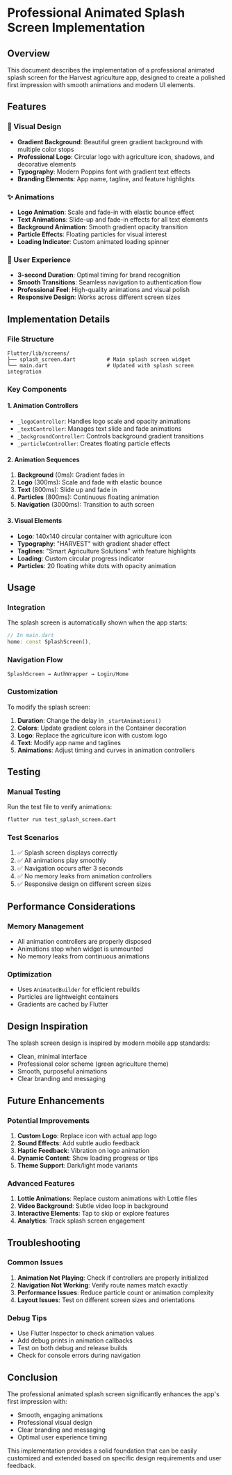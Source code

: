 # Professional Animated Splash Screen Implementation

## Overview
This document describes the implementation of a professional animated splash screen for the Harvest agriculture app, designed to create a polished first impression with smooth animations and modern UI elements.

## Features

### 🎨 Visual Design
- **Gradient Background**: Beautiful green gradient background with multiple color stops
- **Professional Logo**: Circular logo with agriculture icon, shadows, and decorative elements
- **Typography**: Modern Poppins font with gradient text effects
- **Branding Elements**: App name, tagline, and feature highlights

### ✨ Animations
- **Logo Animation**: Scale and fade-in with elastic bounce effect
- **Text Animations**: Slide-up and fade-in effects for all text elements
- **Background Animation**: Smooth gradient opacity transition
- **Particle Effects**: Floating particles for visual interest
- **Loading Indicator**: Custom animated loading spinner

### 🎯 User Experience
- **3-second Duration**: Optimal timing for brand recognition
- **Smooth Transitions**: Seamless navigation to authentication flow
- **Professional Feel**: High-quality animations and visual polish
- **Responsive Design**: Works across different screen sizes

## Implementation Details

### File Structure
```
Flutter/lib/screens/
├── splash_screen.dart          # Main splash screen widget
└── main.dart                   # Updated with splash screen integration
```

### Key Components

#### 1. Animation Controllers
- `_logoController`: Handles logo scale and opacity animations
- `_textController`: Manages text slide and fade animations
- `_backgroundController`: Controls background gradient transitions
- `_particleController`: Creates floating particle effects

#### 2. Animation Sequences
1. **Background** (0ms): Gradient fades in
2. **Logo** (300ms): Scale and fade with elastic bounce
3. **Text** (800ms): Slide up and fade in
4. **Particles** (800ms): Continuous floating animation
5. **Navigation** (3000ms): Transition to auth screen

#### 3. Visual Elements
- **Logo**: 140x140 circular container with agriculture icon
- **Typography**: "HARVEST" with gradient shader effect
- **Taglines**: "Smart Agriculture Solutions" with feature highlights
- **Loading**: Custom circular progress indicator
- **Particles**: 20 floating white dots with opacity animation

## Usage

### Integration
The splash screen is automatically shown when the app starts:

```dart
// In main.dart
home: const SplashScreen(),
```

### Navigation Flow
```
SplashScreen → AuthWrapper → Login/Home
```

### Customization
To modify the splash screen:

1. **Duration**: Change the delay in `_startAnimations()`
2. **Colors**: Update gradient colors in the Container decoration
3. **Logo**: Replace the agriculture icon with custom logo
4. **Text**: Modify app name and taglines
5. **Animations**: Adjust timing and curves in animation controllers

## Testing

### Manual Testing
Run the test file to verify animations:
```bash
flutter run test_splash_screen.dart
```

### Test Scenarios
1. ✅ Splash screen displays correctly
2. ✅ All animations play smoothly
3. ✅ Navigation occurs after 3 seconds
4. ✅ No memory leaks from animation controllers
5. ✅ Responsive design on different screen sizes

## Performance Considerations

### Memory Management
- All animation controllers are properly disposed
- Animations stop when widget is unmounted
- No memory leaks from continuous animations

### Optimization
- Uses `AnimatedBuilder` for efficient rebuilds
- Particles are lightweight containers
- Gradients are cached by Flutter

## Design Inspiration

The splash screen design is inspired by modern mobile app standards:
- Clean, minimal interface
- Professional color scheme (green agriculture theme)
- Smooth, purposeful animations
- Clear branding and messaging

## Future Enhancements

### Potential Improvements
1. **Custom Logo**: Replace icon with actual app logo
2. **Sound Effects**: Add subtle audio feedback
3. **Haptic Feedback**: Vibration on logo animation
4. **Dynamic Content**: Show loading progress or tips
5. **Theme Support**: Dark/light mode variants

### Advanced Features
1. **Lottie Animations**: Replace custom animations with Lottie files
2. **Video Background**: Subtle video loop in background
3. **Interactive Elements**: Tap to skip or explore features
4. **Analytics**: Track splash screen engagement

## Troubleshooting

### Common Issues
1. **Animation Not Playing**: Check if controllers are properly initialized
2. **Navigation Not Working**: Verify route names match exactly
3. **Performance Issues**: Reduce particle count or animation complexity
4. **Layout Issues**: Test on different screen sizes and orientations

### Debug Tips
- Use Flutter Inspector to check animation values
- Add debug prints in animation callbacks
- Test on both debug and release builds
- Check for console errors during navigation

## Conclusion

The professional animated splash screen significantly enhances the app's first impression with:
- Smooth, engaging animations
- Professional visual design
- Clear branding and messaging
- Optimal user experience timing

This implementation provides a solid foundation that can be easily customized and extended based on specific design requirements and user feedback.

